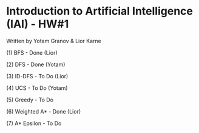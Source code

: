 # Introduction to Artificial Intelligence (IAI) - HW#1

Written by Yotam Granov & Lior Karne

(1) BFS - Done (Lior)

(2) DFS - Done (Yotam)

(3) ID-DFS - To Do (Lior)

(4) UCS - To Do (Yotam)

(5) Greedy - To Do

(6) Weighted A* - Done (Lior)

(7) A* Epsilon - To Do